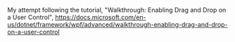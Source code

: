 My attempt following the tutorial, "Walkthrough: Enabling Drag and Drop on a User Control", https://docs.microsoft.com/en-us/dotnet/framework/wpf/advanced/walkthrough-enabling-drag-and-drop-on-a-user-control